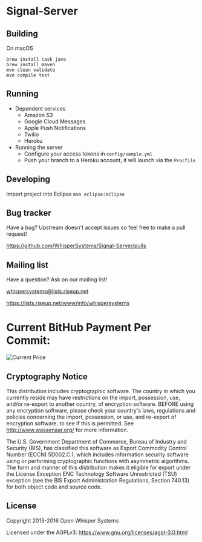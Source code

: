 Signal-Server
=================

Building
--------

On macOS

```
brew install cask java
brew install maven
mvn clean validate
mvn compile test
```

Running
-------------

* Dependent services
  * Amazon S3
  * Google Cloud Messages
  * Apple Push Notifications
  * Twilio
  * Heroku
* Running the server
  * Configure your access tokens in `config/sample.yml`
  * Push your branch to a Heroku account, it will launch via the `Procfile`

Developing
----------

Import project into Eclipse `mvn eclipse:eclipse`

Bug tracker
-----------

Have a bug? Upstream doesn't accept issues so feel free to make a pull request!

https://github.com/WhisperSystems/Signal-Server/pulls

Mailing list
------------

Have a question? Ask on our mailing list!

whispersystems@lists.riseup.net

https://lists.riseup.net/www/info/whispersystems

Current BitHub Payment Per Commit:
=================
![Current Price](https://bithub.herokuapp.com/v1/status/payment/commit)


Cryptography Notice
------------

This distribution includes cryptographic software. The country in which you currently reside may have restrictions on the import, possession, use, and/or re-export to another country, of encryption software.
BEFORE using any encryption software, please check your country's laws, regulations and policies concerning the import, possession, or use, and re-export of encryption software, to see if this is permitted.
See <http://www.wassenaar.org/> for more information.

The U.S. Government Department of Commerce, Bureau of Industry and Security (BIS), has classified this software as Export Commodity Control Number (ECCN) 5D002.C.1, which includes information security software using or performing cryptographic functions with asymmetric algorithms.
The form and manner of this distribution makes it eligible for export under the License Exception ENC Technology Software Unrestricted (TSU) exception (see the BIS Export Administration Regulations, Section 740.13) for both object code and source code.

License
---------------------

Copyright 2013-2016 Open Whisper Systems

Licensed under the AGPLv3: https://www.gnu.org/licenses/agpl-3.0.html
